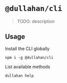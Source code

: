 # `@dullahan/cli`

> TODO: description

## Usage

Install the CLI globally

```
npm i -g @dullahan/cli

```

List available methods

```
dullahan help
```

